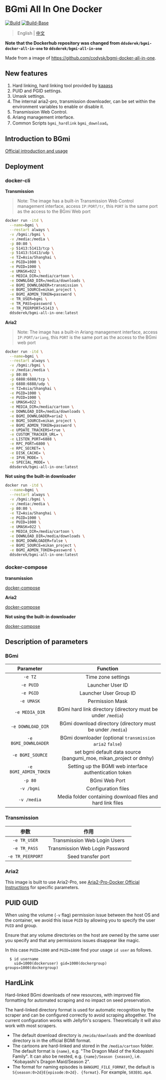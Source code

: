 # BGmi All In One Docker

[![Build](https://github.com/DDS-Derek/BGmi-All-In-One-Docker/actions/workflows/docker-image.yml/badge.svg)](https://github.com/DDS-Derek/BGmi-All-In-One-Docker/actions/workflows/docker-image.yml)
[![Build-Base](https://github.com/DDS-Derek/BGmi-All-In-One-Docker/actions/workflows/docker-base-image.yml/badge.svg)](https://github.com/DDS-Derek/BGmi-All-In-One-Docker/actions/workflows/docker-base-image.yml)

> English | [中文](https://github.com/DDS-Derek/BGmi-All-In-One-Docker/blob/master/README.cn.md)

**Note that the Dockerhub repository was changed from `ddsderek/bgmi-docker-all-in-one` to `ddsderek/bgmi-all-in-one`**

Made from a image of https://github.com/codysk/bgmi-docker-all-in-one.

## New features
1. Hard linking, hard linking tool provided by [kaaass](https://github.com/kaaass/bgmi_hardlink_helper)
2. PUID and PGID settings.
3. Umask settings.
4. The internal aria2-pro, transmission downloader, can be set within the environment variables to enable or disable it.
5. Transmission Web Control.
6. Ariang management interface.
7. Common Scripts `bgmi_hardlink` `bgmi_download`。

## Introduction to BGmi

[Official introduction and usage](https://github.com/BGmi/BGmi/blob/master/README.md)

## Deployment
### docker-cli

**Transmission**

> Note: The image has a built-in Transmission Web Control management interface, access `IP:PORT/tr`, this `PORT` is the same port as the access to the BGmi Web port

```bash
docker run -itd \
  --name=bgmi \
  --restart always \
  -v /bgmi:/bgmi \
  -v /media:/media \
  -p 80:80 \
  -p 51413:51413/tcp \
  -p 51413:51413/udp \
  -e TZ=Asia/Shanghai \
  -e PGID=1000 \
  -e PUID=1000 \
  -e UMASK=022 \
  -e MEDIA_DIR=/media/cartoon \
  -e DOWNLOAD_DIR=/media/downloads \
  -e BGMI_DOWNLOADER=transmission \
  -e BGMI_SOURCE=mikan_project \
  -e BGMI_ADMIN_TOKEN=password \
  -e TR_USER=bgmi \
  -e TR_PASS=password \
  -e TR_PEERPORT=51413 \
  ddsderek/bgmi-all-in-one:latest
```

**Aria2**

> Note: The image has a built-in Ariang management interface, access `IP:PORT/ariang`, this `PORT` is the same port as the access to the BGmi web port

```bash
docker run -itd \
  --name=bgmi \
  --restart always \
  -v /bgmi:/bgmi \
  -v /media:/media \
  -p 80:80 \
  -p 6888:6888/tcp \
  -p 6888:6888/udp \
  -e TZ=Asia/Shanghai \
  -e PGID=1000 \
  -e PUID=1000 \
  -e UMASK=022 \
  -e MEDIA_DIR=/media/cartoon \
  -e DOWNLOAD_DIR=/media/downloads \
  -e BGMI_DOWNLOADER=aria2 \
  -e BGMI_SOURCE=mikan_project \
  -e BGMI_ADMIN_TOKEN=password \
  -e UPDATE_TRACKERS=true \
  -e CUSTOM_TRACKER_URL= \
  -e LISTEN_PORT=6888 \
  -e RPC_PORT=6800 \
  -e RPC_SECRET= \
  -e DISK_CACHE= \
  -e IPV6_MODE= \
  -e SPECIAL_MODE= \
  ddsderek/bgmi-all-in-one:latest
```

**Not using the built-in downloader**

```bash
docker run -itd \
  --name=bgmi \
  --restart always \
  -v /bgmi:/bgmi \
  -v /media:/media \
  -p 80:80 \
  -e TZ=Asia/Shanghai \
  -e PGID=1000 \
  -e PUID=1000 \
  -e UMASK=022 \
  -e MEDIA_DIR=/media/cartoon \
  -e DOWNLOAD_DIR=/media/downloads \
  -e BGMI_DOWNLOADER=false \
  -e BGMI_SOURCE=mikan_project \
  -e BGMI_ADMIN_TOKEN=password \
  ddsderek/bgmi-all-in-one:latest
```

### docker-compose

**transmission**

[docker-compose](https://github.com/DDS-Derek/BGmi-All-In-One-Docker/blob/master/example/transmission/docker-compose.yml)

**Aria2**

[docker-compose](https://github.com/DDS-Derek/BGmi-All-In-One-Docker/blob/master/example/aria2-pro/docker-compose.yml)

**Not using the built-in downloader**

[docker-compose](https://github.com/DDS-Derek/BGmi-All-In-One-Docker/blob/master/example/default/docker-compose.yml)

## Description of parameters

### BGmi

|         Parameter          |                            Function                            |
| :-------------------: | :--------------------------------------------------------: |
|        `-e TZ`        |                          Time zone settings                          |
|       `-e PUID`       |                       Launcher User ID                       |
|       `-e PGID`       |                      Launcher User Group ID                      |
|      `-e UMASK`       |                          Permission Mask                          |
|    `-e MEDIA_DIR`     |         BGmi hard link directory (directory must be under `/media`)          |
|   `-e DOWNLOAD_DIR`   |          BGmi download directory (directory must be under `/media`)           |
| `-e BGMI_DOWNLOADER`  |     BGmi downloader (optional `transmission` `aria2` `false`)     |
|   `-e BGMI_SOURCE`    | set bgmi default data source (bangumi_moe, mikan_project or dmhy) |
| `-e BGMI_ADMIN_TOKEN` |               Setting up the BGMI web interface authentication token               |
|        `-p 80`        |                       BGmi Web Port                        |
|      `-v /bgmi`       |                          Configuration files                          |
|      `-v /media`      |            Media folder containing download files and hard link files            |

### Transmission

|       参数       |           作用            |
| :--------------: | :-----------------------: |
|   `-e TR_USER`   | Transmission Web Login Users |
|   `-e TR_PASS`   | Transmission Web Login Password |
| `-e TR_PEERPORT` |      Seed transfer port       |

### Aria2

This image is built to use Aria2-Pro, see [Aria2-Pro-Docker Official Instructions](https://github.com/P3TERX/Aria2-Pro-Docker#parameters) for specific parameters.

## PUID GUID

When using the volume (`-v` flag) permission issue between the host OS and the container, we avoid this issue `PGID` by allowing you to specify the user `PUID` and group.

Ensure that any volume directories on the host are owned by the same user you specify and that any permissions issues disappear like magic.

In this case `PUID=1000` and `PGID=1000` find your usage `id user` as follows.

```
  $ id username
    uid=1000(dockeruser) gid=1000(dockergroup) groups=1000(dockergroup)
```

## HardLink

Hard-linked BGmi downloads of new resources, with improved file formatting for automated scraping and no impact on seed preservation.

The hard-linked directory format is used for automatic recognition by the scraper and can be configured correctly to avoid scraping altogether. The current configuration works with Jellyfin's scrapers.
Theoretically it will also work with most scrapers.

- The default download directory is ``/meida/downloads`` and the download directory is in the official BGMI format.
- The cartoons are hard-linked and stored in the ``/media/cartoon`` folder. The default format is `{name}`, e.g. "The Dragon Maid of the Kobayashi Family".
  It can also be nested, e.g. `{name}/Season {season}`, i.e. "Kobayashi's Dragon Maid/Season 2".
- The format for naming episodes is `BANGUMI_FILE_FORMAT`, the default is `S{season:0>2d}E{episode:0>2d}. {format}`.
  For example, `S03E01.mp4`.

